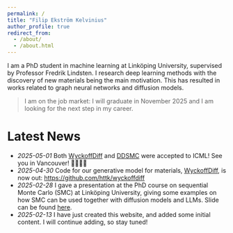 ```yaml
---
permalink: /
title: "Filip Ekström Kelvinius"
author_profile: true
redirect_from: 
  - /about/
  - /about.html
---
```


I am a PhD student in machine learning at Linköping University, supervised by Professor Fredrik Lindsten. I research deep learning methods with the discovery of new materials being the main motivation. This has resulted in works related to graph neural networks and diffusion models.

> I am on the job market: I will graduate in November 2025 and I am looking for the next step in my career.

# Latest News
* *2025-05-01* Both [WyckoffDiff](https://arxiv.org/abs/2502.06485) and [DDSMC](https://arxiv.org/abs/2502.06379) were accepted to ICML! See you in Vancouver! 🚀🚀🚀🚀
* *2025-04-30* Code for our generative model for materials, [WyckoffDiff](https://arxiv.org/abs/2502.06485), is now out: <https://github.com/httk/wyckoffdiff>
* *2025-02-28* I gave a presentation at the PhD course on sequential Monte Carlo (SMC) at Linköping University, giving some examples on how SMC can be used together with diffusion models and LLMs. Slide can be found [here](https://www.ida.liu.se/divisions/stima/fokurser/smc2025/material/lectures/lecture17.pdf).
* *2025-02-13* I have just created this website, and added some initial content. I will continue adding, so stay tuned! 